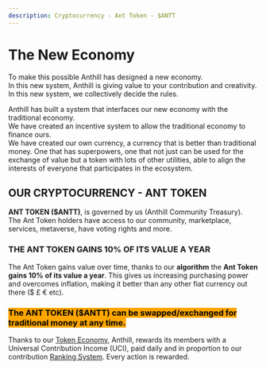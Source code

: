 ```yaml
---
description: Cryptocurrency - Ant Token - $ANTT
---
```


# The New Economy

To make this possible Anthill has designed a new economy. \
In this new system, Anthill is giving value to your contribution and creativity. In this new system, we collectively decide the rules.&#x20;

Anthill has built a system that interfaces our new economy with the traditional economy. \
We have created an incentive system to allow the traditional economy to finance ours. \
We have created our own currency, a currency that is better than traditional money. One that has superpowers, one that not just can be used for the exchange of value but a token with lots of other utilities, able to align the interests of everyone that participates in the ecosystem.

## OUR CRYPTOCURRENCY  - ANT TOKEN

**ANT TOKEN ($ANTT)**, is governed by us (Anthill Community Treasury). \
The Ant Token holders have access to our community, marketplace, services, metaverse, have voting rights and more.&#x20;

### **THE ANT TOKEN GAINS 10% OF ITS VALUE A YEAR**

The Ant Token gains value over time, thanks to our **algorithm** the **Ant Token gains 10% of its value a year**. This gives us increasing purchasing power and overcomes inflation, making it better than any other fiat currency out there ($ £ € etc).&#x20;

### <mark style="background-color:orange;">**The ANT TOKEN ($ANTT) can be swapped/exchanged for traditional money at any time.**</mark>&#x20;

Thanks to our [Token Economy](token-economy.md), Anthill, rewards its members with a Universal Contribution Income (UCI), paid daily and in proportion to our contribution [Ranking System](ranking-system.md).  Every action is rewarded.
